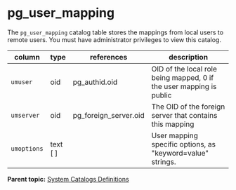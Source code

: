 # pg\_user\_mapping 

The `pg_user_mapping` catalog table stores the mappings from local users to remote users. You must have administrator privileges to view this catalog.

|column|type|references|description|
|------|----|----------|-----------|
|`umuser`|oid|pg\_authid.oid|OID of the local role being mapped, 0 if the user mapping is public|
|`umserver`|oid|pg\_foreign\_server.oid|The OID of the foreign server that contains this mapping|
|`umoptions`|text<br/>\[ \]| |User mapping specific options, as "keyword=value" strings.|

**Parent topic:** [System Catalogs Definitions](../system_catalogs/catalog_ref-html.html)

